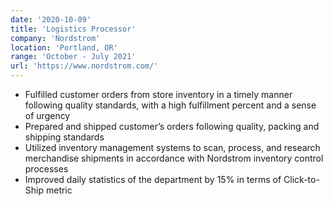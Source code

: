 ```yaml
---
date: '2020-10-09'
title: 'Logistics Processor'
company: 'Nordstrom'
location: 'Portland, OR'
range: 'October - July 2021'
url: 'https://www.nordstrom.com/'
---
```


- Fulfilled customer orders from store inventory in a timely manner following quality standards, with a high fulfillment percent and a sense of urgency
- Prepared and shipped customer’s orders following quality, packing and shipping standards
- Utilized inventory management systems to scan, process, and research merchandise shipments in accordance with Nordstrom inventory control processes
- Improved daily statistics of the department by 15% in terms of Click-to-Ship metric
